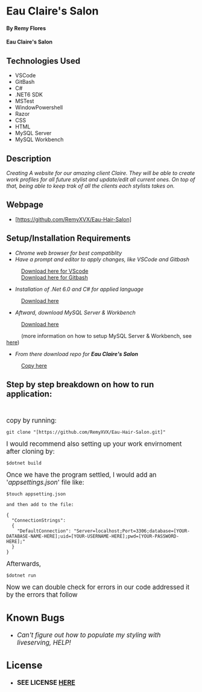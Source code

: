 # Eau Claire's Salon

#### By **Remy Flores**

#### **Eau Claire's Salon**

## Technologies Used
* VSCode
* GitBash
* C#
* .NET6 SDK
* MSTest
* WindowPowershell
* Razor
* CSS
* HTML
* MySQL Server
* MySQL Workbench

## Description
_Creating A website for our amazing client Claire. They will be able to create work profiles for all future stylist and update/edit all current ones. On top of that, being able to keep trak of all the clients each stylists takes on._

## Webpage
* [https://github.com/RemyXVX/Eau-Hair-Salon]

## Setup/Installation Requirements
* _Chrome web browser for best compatiblity_
* _Have a prompt and editor to apply changes, like VSCode and Gitbash_

&nbsp;&nbsp;&nbsp;&nbsp;&nbsp;&nbsp;&nbsp;&nbsp;&nbsp;&nbsp;[Download here for VScode](https://code.visualstudio.com/download)<br>
&nbsp;&nbsp;&nbsp;&nbsp;&nbsp;&nbsp;&nbsp;&nbsp;&nbsp;&nbsp;[Download here for Gitbash](https://git-scm.com/downloads)

* _Installation of .Net 6.0 and C# for applied language_

&nbsp;&nbsp;&nbsp;&nbsp;&nbsp;&nbsp;&nbsp;&nbsp;&nbsp;&nbsp;[Download here](https://dotnet.microsoft.com/en-us/download/dotnet/6.0)

* _Aftward, download MySQL Server & Workbench_

&nbsp;&nbsp;&nbsp;&nbsp;&nbsp;&nbsp;&nbsp;&nbsp;&nbsp;&nbsp;[Download here](https://dev.mysql.com/downloads/mysql/)

&nbsp;&nbsp;&nbsp;&nbsp;&nbsp;&nbsp;&nbsp;&nbsp;&nbsp;&nbsp;(more information on how to setup MySQL Server & Workbench, see [here](https://www.youtube.com/watch?v=u96rVINbAUI&ab_channel=WebDevSimplified))

* _From there download repo for **Eau Claire's Salon**_

&nbsp;&nbsp;&nbsp;&nbsp;&nbsp;&nbsp;&nbsp;&nbsp;&nbsp;&nbsp;[Copy here](https://github.com/RemyXVX/Eau-Hair-Salon)

## Step by step breakdown on how to run application: ##
<br>

<big>copy by running:</big>

```
git clone "[https://github.com/RemyXVX/Eau-Hair-Salon.git]"
````

<big>I would recommend also setting up your work envirnoment after cloning by:</big>

```
$dotnet build
```
<big>Once we have the program settled, I would add an '_appsettings.json_' file like:</big>
```
$touch appsetting.json

and then add to the file:

{
  "ConnectionStrings": 
  {
    "DefaultConnection": "Server=localhost;Port=3306;database=[YOUR-DATABASE-NAME-HERE];uid=[YOUR-USERNAME-HERE];pwd=[YOUR-PASSWORD-HERE];"
  }
}
```

<big>Afterwards,</big>

```
$dotnet run
```

<big>Now we can double check for errors in our code addressed it by the errors that follow<br>

## Known Bugs
* _Can't figure out how to populate my styling with liveserving, HELP!_

## License
* **SEE LICENSE [HERE](./LICENSE.txt)** 